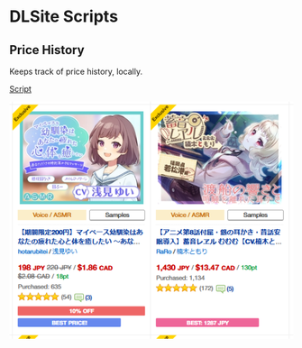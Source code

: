 # DLSite Scripts

## Price History

Keeps track of price history, locally.

[Script](price-history/price-history.user.js)

![](price-history/gallery/browse.png)